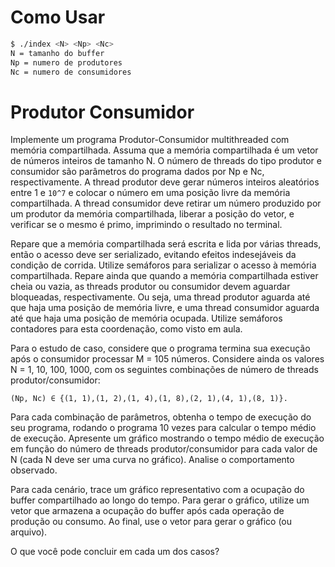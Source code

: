 # Como Usar
``` bash
$ ./index <N> <Np> <Nc>
N = tamanho do buffer
Np = numero de produtores
Nc = numero de consumidores
```
# Produtor Consumidor

Implemente um programa Produtor-Consumidor multithreaded com memória compartilhada. Assuma que a memória compartilhada é um vetor de
números inteiros de tamanho N. O número de threads do tipo produtor
e consumidor são parâmetros do programa dados por Np e Nc, respectivamente. A thread produtor deve gerar números inteiros aleatórios entre 1 e
`10^7`
e colocar o número em uma posição livre da memória compartilhada. A
thread consumidor deve retirar um número produzido por um produtor da
memória compartilhada, liberar a posição do vetor, e verificar se o mesmo é
primo, imprimindo o resultado no terminal.

Repare que a memória compartilhada será escrita e lida por várias threads, então o acesso deve ser serializado, evitando efeitos indesejáveis da
condição de corrida. Utilize semáforos para serializar o acesso à memória
compartilhada. Repare ainda que quando a memória compartilhada estiver
cheia ou vazia, as threads produtor ou consumidor devem aguardar bloqueadas, respectivamente. Ou seja, uma thread produtor aguarda até que haja
uma posição de memória livre, e uma thread consumidor aguarda até que
haja uma posição de memória ocupada. Utilize semáforos contadores para
esta coordenação, como visto em aula.

Para o estudo de caso, considere que o programa termina sua execução
após o consumidor processar M = 105 números. Considere ainda os valores
N = 1, 10, 100, 1000, com os seguintes combinações de número de threads
produtor/consumidor:

`(Np, Nc) ∈ {(1, 1),(1, 2),(1, 4),(1, 8),(2, 1),(4, 1),(8, 1)}.`

Para cada combinação de parâmetros, obtenha o tempo de execução do
seu programa, rodando o programa 10 vezes para calcular o tempo médio
de execução. Apresente um gráfico mostrando o tempo médio de execução
em função do número de threads produtor/consumidor para cada valor de N
(cada N deve ser uma curva no gráfico). Analise o comportamento observado.

Para cada cenário, trace um gráfico representativo com a ocupação do
buffer compartilhado ao longo do tempo. Para gerar o gráfico, utilize um
vetor que armazena a ocupação do buffer após cada operação de produção
ou consumo. Ao final, use o vetor para gerar o gráfico (ou arquivo).

O que você pode concluir em cada um dos casos?



